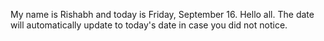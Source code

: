 My name is Rishabh and today is Friday, September 16. Hello all. The date will automatically update to today's date in case you did not notice.
